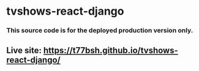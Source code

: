# tvshows-react-django

### This source code is for the deployed production version only.

## Live site: https://t77bsh.github.io/tvshows-react-django/
